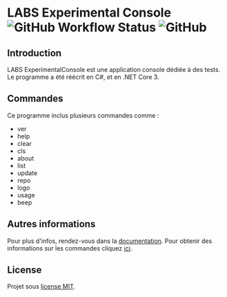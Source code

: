# LABS Experimental Console ![GitHub Workflow Status](https://img.shields.io/github/workflow/status/Leo-Corporation/LABS-ExperimentalConsole/.NET%20Core) ![GitHub](https://img.shields.io/github/license/Leo-Corporation/LABS-ExperimentalConsole)
## Introduction
LABS ExperimentalConsole est une application console dédiée à des tests.
Le programme a été réécrit en C#, et en .NET Core 3.
## Commandes
Ce programme inclus plusieurs commandes comme :
* ver
* help
* clear
* cls
* about
* list
* update
* repo
* logo
* usage
* beep

## Autres informations
Pour plus d'infos, rendez-vous dans la [documentation](https://github.com/Leo-Corporation/LABS-ExperimentalConsole/wiki).
Pour obtenir des informations sur les commandes cliquez [ici](https://github.com/Leo-Corporation/LABS-ExperimentalConsole/wiki/Commandes).
## License
Projet sous [license MIT](https://github.com/Leo-Corporation/LABS-ExperimentalConsole/blob/master/LICENSE.md).
